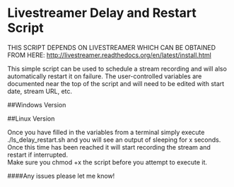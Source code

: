 Livestreamer Delay and Restart Script
=================================

THIS SCRIPT DEPENDS ON LIVESTREAMER WHICH CAN BE OBTAINED FROM HERE: http://livestreamer.readthedocs.org/en/latest/install.html

This simple script can be used to schedule a stream recording and will also automatically restart it on failure.  The user-controlled variables are documented near the top of the script and will need to be edited with start date, stream URL, etc.

##Windows Version

##Linux Version

Once you have filled in the variables from a terminal simply execute ./ls_delay_restart.sh and you will see an output of sleeping for x seconds.  Once this time has been reached it will start recording the stream and restart if interrupted.  
Make sure you chmod +x the script before you attempt to execute it.  


####Any issues please let me know!
